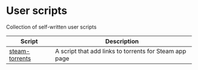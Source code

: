 # User scripts

Collection of self-written user scripts

| Script | Description |
|---|---|
| [steam-torrents](https://github.com/shishkevichd/userscripts/tree/master/scripts/steam-torrents) | A script that add links to torrents for Steam app page |